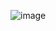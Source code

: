 ![image](https://user-images.githubusercontent.com/89120960/232234122-d43a0b67-4653-4231-891b-c825d5f26de8.png)
